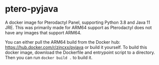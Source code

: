 # ptero-pyjava
A docker image for Pterodactyl Panel, supporting Python 3.8 and Java 11 JRE. This was primarily made for ARM64 support as Pterodactyl does not have any images that support ARM64.


You can either pull the ARM64 build from the Docker hub: https://hub.docker.com/r/zincxx/pyjava or build it yourself.
To build this docker image, download the Dockerfile and entrypoint script to a directory. Then you can run `docker build .` to build it.
